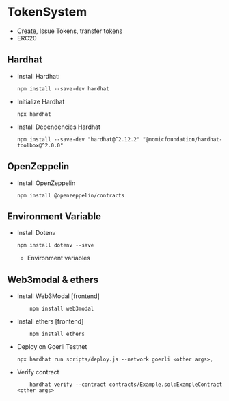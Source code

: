# TokenSystem
- Create, Issue Tokens, transfer tokens
- ERC20


## Hardhat
- Install Hardhat:
    ```
    npm install --save-dev hardhat
    ````

- Initialize Hardhat
    ```
    npx hardhat
    ```
- Install Dependencies Hardhat
    ```
    npm install --save-dev "hardhat@^2.12.2" "@nomicfoundation/hardhat-toolbox@^2.0.0"
    ```
## OpenZeppelin
- Install OpenZeppelin
    ```
    npm install @openzeppelin/contracts
    ```

## Environment Variable
- Install Dotenv
    ```
    npm install dotenv --save
    ```
    - Environment variables

## Web3modal & ethers
- Install Web3Modal [frontend]
    ```
        npm install web3modal
    ```
- Install ethers [frontend]
    ```
        npm install ethers
    ```

- Deploy on Goerli Testnet    
    ```
    npx hardhat run scripts/deploy.js --network goerli <other args>,
    ```
- Verify contract 
    ```
        hardhat verify --contract contracts/Example.sol:ExampleContract <other args>

    ```